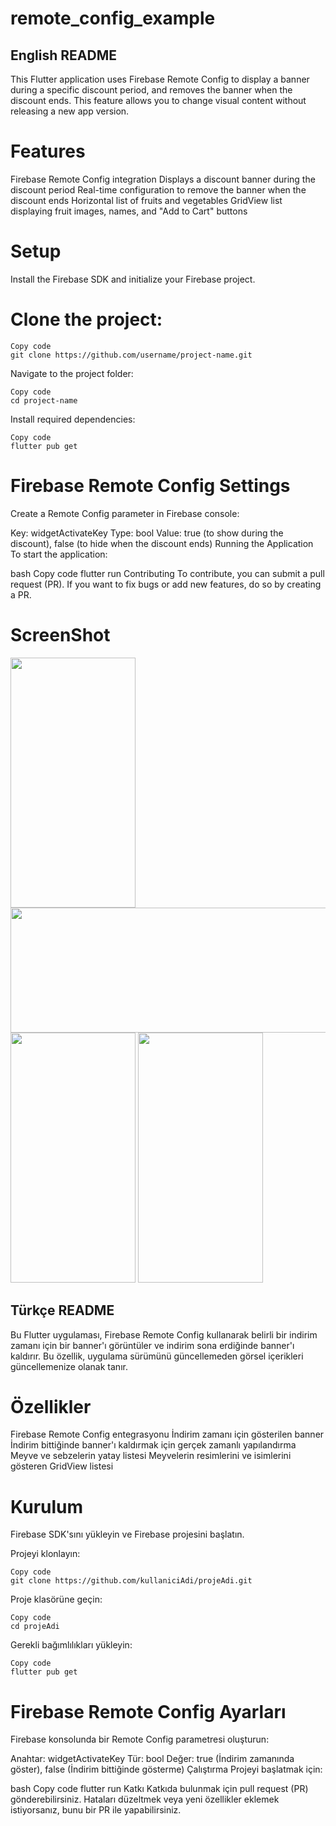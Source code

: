 # remote_config_example

## English README
This Flutter application uses Firebase Remote Config to display a banner during a specific discount period, and removes the banner when the discount ends. This feature allows you to change visual content without releasing a new app version.

# Features
Firebase Remote Config integration
Displays a discount banner during the discount period
Real-time configuration to remove the banner when the discount ends
Horizontal list of fruits and vegetables
GridView list displaying fruit images, names, and "Add to Cart" buttons
# Setup
Install the Firebase SDK and initialize your Firebase project.

# Clone the project:
```
Copy code
git clone https://github.com/username/project-name.git
```

Navigate to the project folder:
```
Copy code
cd project-name
```
Install required dependencies:
```
Copy code
flutter pub get
```

# Firebase Remote Config Settings
Create a Remote Config parameter in Firebase console:

Key: widgetActivateKey
Type: bool
Value: true (to show during the discount), false (to hide when the discount ends)
Running the Application
To start the application:

bash
Copy code
flutter run
Contributing
To contribute, you can submit a pull request (PR). If you want to fix bugs or add new features, do so by creating a PR.

# ScreenShot


<img src="https://github.com/HaticeDilmac/remote_config_example/assets/100489350/8f0cd6bc-8787-4cb9-8b7f-7291dc8ccc96" width="200" height="400">  
<img src="https://github.com/HaticeDilmac/remote_config_example/assets/100489350/4f254ae0-32bf-4479-acee-2811ee87f8ac" width="700" height="200"> 
<img src="https://github.com/HaticeDilmac/remote_config_example/assets/100489350/9c8451ab-e2fc-4e8e-a7e4-732a5f116300" width="200" height="400">
<img src="https://github.com/HaticeDilmac/remote_config_example/assets/100489350/177fba3f-b983-4aba-913a-f73fe209df89" width="200" height="400">  

## Türkçe README
Bu Flutter uygulaması, Firebase Remote Config kullanarak belirli bir indirim zamanı için bir banner'ı görüntüler ve indirim sona erdiğinde banner'ı kaldırır. Bu özellik, uygulama sürümünü güncellemeden görsel içerikleri güncellemenize olanak tanır.

# Özellikler
Firebase Remote Config entegrasyonu
İndirim zamanı için gösterilen banner
İndirim bittiğinde banner'ı kaldırmak için gerçek zamanlı yapılandırma
Meyve ve sebzelerin yatay listesi
Meyvelerin resimlerini ve isimlerini gösteren GridView listesi
# Kurulum
Firebase SDK'sını yükleyin ve Firebase projesini başlatın.

Projeyi klonlayın:
``` 
Copy code
git clone https://github.com/kullaniciAdi/projeAdi.git
```

Proje klasörüne geçin:
``` 
Copy code
cd projeAdi
```

Gerekli bağımlılıkları yükleyin:
```
Copy code
flutter pub get
```

# Firebase Remote Config Ayarları
Firebase konsolunda bir Remote Config parametresi oluşturun:

Anahtar: widgetActivateKey
Tür: bool
Değer: true (İndirim zamanında göster), false (İndirim bittiğinde gösterme)
Çalıştırma
Projeyi başlatmak için:

bash
Copy code
flutter run
Katkı
Katkıda bulunmak için pull request (PR) gönderebilirsiniz. Hataları düzeltmek veya yeni özellikler eklemek istiyorsanız, bunu bir PR ile yapabilirsiniz.
